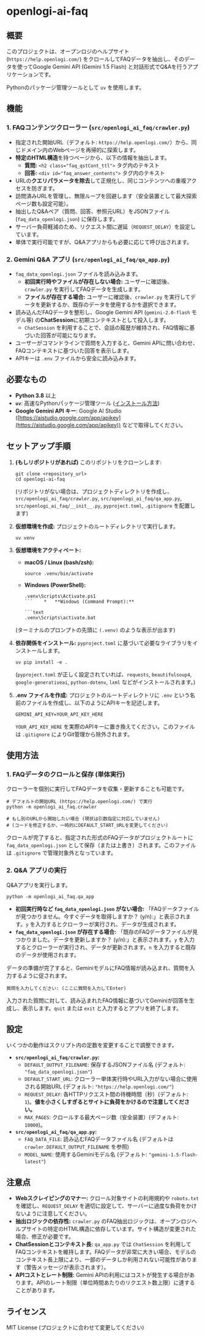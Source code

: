 # openlogi-ai-faq

## 概要

このプロジェクトは、オープンロジのヘルプサイト (`https://help.openlogi.com/`) をクロールしてFAQデータを抽出し、そのデータを使ってGoogle Gemini API (Gemini 1.5 Flash) と対話形式でQ&Aを行うアプリケーションです。

Pythonのパッケージ管理ツールとして `uv` を使用します。

## 機能

### 1. FAQコンテンツクローラー (`src/openlogi_ai_faq/crawler.py`)

*   指定された開始URL（デフォルト: `https://help.openlogi.com/`）から、同じドメイン内のWebページを再帰的に探索します。
*   **特定のHTML構造**を持つページから、以下の情報を抽出します。
    *   **質問:** `<h2 class="faq_qstCont_ttl">` タグ内のテキスト
    *   **回答:** `<div id="faq_answer_contents">` タグ内のテキスト
*   URLの**クエリパラメータを除去**して正規化し、同じコンテンツへの重複アクセスを防ぎます。
*   訪問済みURLを管理し、無限ループを回避します（安全装置として最大探索ページ数も設定可能）。
*   抽出したQ&Aペア（質問、回答、参照元URL）をJSONファイル (`faq_data_openlogi.json`) に保存します。
*   サーバー負荷軽減のため、リクエスト間に遅延（`REQUEST_DELAY`）を設定しています。
*   単体で実行可能ですが、Q&Aアプリからも必要に応じて呼び出されます。

### 2. Gemini Q&A アプリ (`src/openlogi_ai_faq/qa_app.py`)

*   `faq_data_openlogi.json` ファイルを読み込みます。
    *   **初回実行時やファイルが存在しない場合:** ユーザーに確認後、`crawler.py` を実行してFAQデータを生成します。
    *   **ファイルが存在する場合:** ユーザーに確認後、`crawler.py` を実行してデータを更新するか、既存のデータを使用するかを選択できます。
*   読み込んだFAQデータを整形し、Google Gemini API (`gemini-2.0-flash` モデル等) の**ChatSession**に初期コンテキストとして投入します。
    *   `ChatSession` を利用することで、会話の履歴が維持され、FAQ情報に基づいた回答が可能になります。
*   ユーザーがコマンドラインで質問を入力すると、Gemini APIに問い合わせ、FAQコンテキストに基づいた回答を表示します。
*   APIキーは `.env` ファイルから安全に読み込みます。

## 必要なもの

*   **Python 3.8** 以上
*   **`uv`**: 高速なPythonパッケージ管理ツール ([インストール方法](https://astral.sh/uv#installation))
*   **Google Gemini API キー**: Google AI Studio ([https://aistudio.google.com/app/apikey](https://aistudio.google.com/app/apikey)) などで取得してください。

## セットアップ手順

1.  **(もしリポジトリがあれば)** このリポジトリをクローンします:

    ```text
    git clone <repository_url>
    cd openlogi-ai-faq
    ```
    (リポジトリがない場合は、プロジェクトディレクトリを作成し、`src/openlogi_ai_faq/crawler.py`, `src/openlogi_ai_faq/qa_app.py`, `src/openlogi_ai_faq/__init__.py`, `pyproject.toml`, `.gitignore` を配置します)

2.  **仮想環境を作成:** プロジェクトのルートディレクトリで実行します。

    ```text
    uv venv
    ```

3.  **仮想環境をアクティベート:**
    *   **macOS / Linux (bash/zsh):**

        ```text
        source .venv/bin/activate
        ```
    *   **Windows (PowerShell):**

        ```text
        .venv\Scripts\Activate.ps1
        ```    *   **Windows (Command Prompt):**

        ```text
        .venv\Scripts\activate.bat
        ```
    (ターミナルのプロンプトの先頭に `(.venv)` のような表示が出ます)

4.  **依存関係をインストール:** `pyproject.toml` に基づいて必要なライブラリをインストールします。

    ```text
    uv pip install -e .
    ```
    (`pyproject.toml` が正しく設定されていれば、`requests`, `beautifulsoup4`, `google-generativeai`, `python-dotenv`, `lxml` などがインストールされます。)

5.  **.env ファイルを作成:** プロジェクトのルートディレクトリに `.env` という名前のファイルを作成し、以下のようにAPIキーを記述します。

    ```text
    GEMINI_API_KEY=YOUR_API_KEY_HERE
    ```
    `YOUR_API_KEY_HERE` を実際のAPIキーに置き換えてください。このファイルは `.gitignore` によりGit管理から除外されます。

## 使用方法

### 1. FAQデータのクロールと保存 (単体実行)

クローラーを個別に実行してFAQデータを収集・更新することも可能です。

```text
# デフォルトの開始URL (https://help.openlogi.com/) で実行
python -m openlogi_ai_faq.crawler

# もし別のURLから開始したい場合 (現状は引数指定に対応していません)
# (コードを修正するか、一時的にDEFAULT_START_URLを変更してください)
```

クロールが完了すると、指定された形式のFAQデータがプロジェクトルートに `faq_data_openlogi.json` として保存（または上書き）されます。このファイルは `.gitignore` で管理対象外となっています。

### 2. Q&A アプリの実行

Q&Aアプリを実行します。

```text
python -m openlogi_ai_faq.qa_app
```

*   **初回実行時など `faq_data_openlogi.json` がない場合:**
    「FAQデータファイルが見つかりません。今すぐデータを取得しますか？ (y/n):」と表示されます。`y` を入力するとクローラーが実行され、データが生成されます。
*   **`faq_data_openlogi.json` が存在する場合:**
    「既存のFAQデータファイルが見つかりました。データを更新しますか？ (y/n):」と表示されます。`y` を入力するとクローラーが実行され、データが更新されます。`n` を入力すると既存のデータが使用されます。

データの準備が完了すると、GeminiモデルにFAQ情報が読み込まれ、質問を入力するように促されます。

```text
質問を入力してください: (ここに質問を入力してEnter)
```

入力された質問に対して、読み込まれたFAQ情報に基づいてGeminiが回答を生成し、表示します。`quit` または `exit` と入力するとアプリを終了します。

## 設定

いくつかの動作はスクリプト内の定数を変更することで調整できます。

*   **`src/openlogi_ai_faq/crawler.py`:**
    *   `DEFAULT_OUTPUT_FILENAME`: 保存するJSONファイル名 (デフォルト: `"faq_data_openlogi.json"`)
    *   `DEFAULT_START_URL`: クローラー単体実行時やURL入力がない場合に使用される開始URL (デフォルト: `"https://help.openlogi.com/"`)
    *   `REQUEST_DELAY`: 各HTTPリクエスト間の待機時間（秒）(デフォルト: `1`)。**値を小さくしすぎるとサイトに負荷をかけるので注意してください。**
    *   `MAX_PAGES`: クロールする最大ページ数（安全装置）(デフォルト: `10000`)。
*   **`src/openlogi_ai_faq/qa_app.py`:**
    *   `FAQ_DATA_FILE`: 読み込むFAQデータファイル名 (デフォルトは `crawler.DEFAULT_OUTPUT_FILENAME` を参照)
    *   `MODEL_NAME`: 使用するGeminiモデル名 (デフォルト: `"gemini-1.5-flash-latest"`)

## 注意点

*   **Webスクレイピングのマナー:** クロール対象サイトの利用規約や `robots.txt` を確認し、`REQUEST_DELAY` を適切に設定して、サーバーに過度な負荷をかけないように注意してください。
*   **抽出ロジックの依存性:** `crawler.py` のFAQ抽出ロジックは、オープンロジヘルプサイトの特定のHTML構造に依存しています。サイト構造が変更された場合、修正が必要です。
*   **ChatSessionとコンテキスト長:** `qa_app.py` では `ChatSession` を利用してFAQコンテキストを維持します。FAQデータが非常に大きい場合、モデルのコンテキスト長上限により、一部のデータしか利用されない可能性があります（警告メッセージが表示されます）。
*   **APIコストとレート制限:** Gemini APIの利用にはコストが発生する場合があります。APIのレート制限（単位時間あたりのリクエスト数上限）に達することがあります。

## ライセンス

MIT License (プロジェクトに合わせて変更してください)